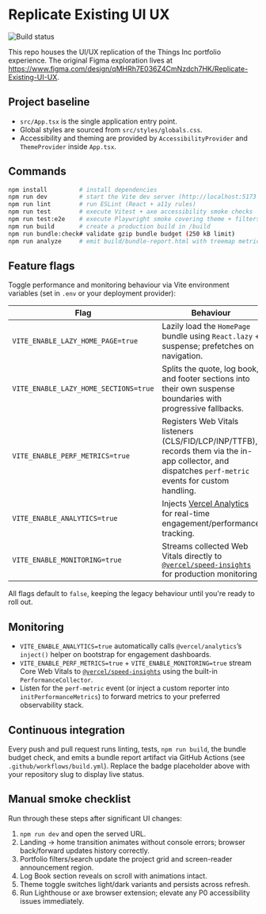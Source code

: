 # Replicate Existing UI UX

  <!-- Update the badge below with your repository owner/name -->

![Build status](https://github.com/OWNER/REPO/actions/workflows/build.yml/badge.svg)

This repo houses the UI/UX replication of the Things Inc portfolio experience. The original Figma exploration lives at https://www.figma.com/design/qMHRh7E036Z4CmNzdch7HK/Replicate-Existing-UI-UX.

## Project baseline

- `src/App.tsx` is the single application entry point.
- Global styles are sourced from `src/styles/globals.css`.
- Accessibility and theming are provided by `AccessibilityProvider` and `ThemeProvider` inside `App.tsx`.

## Commands

```bash
npm install         # install dependencies
npm run dev         # start the Vite dev server (http://localhost:5173 by default)
npm run lint        # run ESLint (React + a11y rules)
npm run test        # execute Vitest + axe accessibility smoke checks
npm run test:e2e    # execute Playwright smoke covering theme + filters (run `npx playwright install` once)
npm run build       # create a production build in /build
npm run bundle:check# validate gzip bundle budget (250 kB limit)
npm run analyze     # emit build/bundle-report.html with treemap metrics
```

## Feature flags

Toggle performance and monitoring behaviour via Vite environment variables (set in `.env` or your deployment provider):

| Flag                                  | Behaviour                                                                                                                                              |
| ------------------------------------- | ------------------------------------------------------------------------------------------------------------------------------------------------------ |
| `VITE_ENABLE_LAZY_HOME_PAGE=true`     | Lazily load the `HomePage` bundle using `React.lazy` + suspense; prefetches on navigation.                                                             |
| `VITE_ENABLE_LAZY_HOME_SECTIONS=true` | Splits the quote, log book, and footer sections into their own suspense boundaries with progressive fallbacks.                                         |
| `VITE_ENABLE_PERF_METRICS=true`       | Registers Web Vitals listeners (CLS/FID/LCP/INP/TTFB), records them via the in-app collector, and dispatches `perf-metric` events for custom handling. |
| `VITE_ENABLE_ANALYTICS=true`          | Injects [Vercel Analytics](https://vercel.com/analytics) for real-time engagement/performance tracking.                                                |
| `VITE_ENABLE_MONITORING=true`         | Streams collected Web Vitals directly to [`@vercel/speed-insights`](https://vercel.com/docs/speed-insights) for production monitoring.                 |

All flags default to `false`, keeping the legacy behaviour until you're ready to roll out.

## Monitoring

- `VITE_ENABLE_ANALYTICS=true` automatically calls `@vercel/analytics`’s `inject()` helper on bootstrap for engagement dashboards.
- `VITE_ENABLE_PERF_METRICS=true` + `VITE_ENABLE_MONITORING=true` stream Core Web Vitals to [`@vercel/speed-insights`](https://vercel.com/docs/speed-insights) using the built-in `PerformanceCollector`.
- Listen for the `perf-metric` event (or inject a custom reporter into `initPerformanceMetrics`) to forward metrics to your preferred observability stack.

## Continuous integration

Every push and pull request runs linting, tests, `npm run build`, the bundle budget check, and emits a bundle report artifact via GitHub Actions (see `.github/workflows/build.yml`). Replace the badge placeholder above with your repository slug to display live status.

## Manual smoke checklist

Run through these steps after significant UI changes:

1. `npm run dev` and open the served URL.
2. Landing → home transition animates without console errors; browser back/forward updates history correctly.
3. Portfolio filters/search update the project grid and screen-reader announcement region.
4. Log Book section reveals on scroll with animations intact.
5. Theme toggle switches light/dark variants and persists across refresh.
6. Run Lighthouse or axe browser extension; elevate any P0 accessibility issues immediately.
